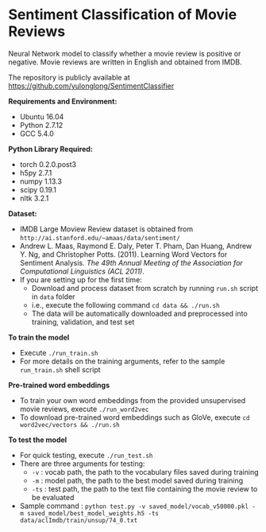Sentiment Classification of Movie Reviews
===================================
Neural Network model to classify whether a movie review is positive or negative. Movie reviews are written in English and obtained from IMDB.

The repository is publicly available at https://github.com/yulonglong/SentimentClassifier

**Requirements and Environment:**  
- Ubuntu 16.04  
- Python 2.7.12  
- GCC 5.4.0  

**Python Library Required:**  
- torch 0.2.0.post3
- h5py 2.7.1  
- numpy 1.13.3  
- scipy 0.19.1  
- nltk 3.2.1

**Dataset:**  
- IMDB Large Moview Review dataset is obtained from `http://ai.stanford.edu/~amaas/data/sentiment/`
- Andrew L. Maas, Raymond E. Daly, Peter T. Pham, Dan Huang, Andrew Y. Ng, and Christopher Potts. (2011). Learning Word Vectors for Sentiment Analysis. _The 49th Annual Meeting of the Association for Computational Linguistics (ACL 2011)_.  
- If you are setting up for the first time:  
	- Download and process dataset from scratch by running `run.sh` script in `data` folder  
	- i.e., execute the following command `cd data && ./run.sh`  
	- The data will be automatically downloaded and preprocessed into training, validation, and test set

**To train the model**
- Execute `./run_train.sh`  
- For more details on the training arguments, refer to the sample `run_train.sh` shell script  

**Pre-trained word embeddings**
- To train your own word embeddings from the provided unsupervised movie reviews, execute `./run_word2vec`  
- To download pre-trained word embeddings such as GloVe, execute `cd word2vec/vectors && ./run.sh`

**To test the model**
- For quick testing, execute `./run_test.sh`  
- There are three arguments for testing:
	- `-v`  : vocab path, the path to the vocabulary files saved during training
	- `-m`  : model path, the path to the best model saved during training
	- `-ts` : test path, the path to the text file containing the movie review to be evaluated
- Sample command : `python test.py -v saved_model/vocab_v50000.pkl -m saved_model/best_model_weights.h5 -ts data/aclImdb/train/unsup/74_0.txt`
